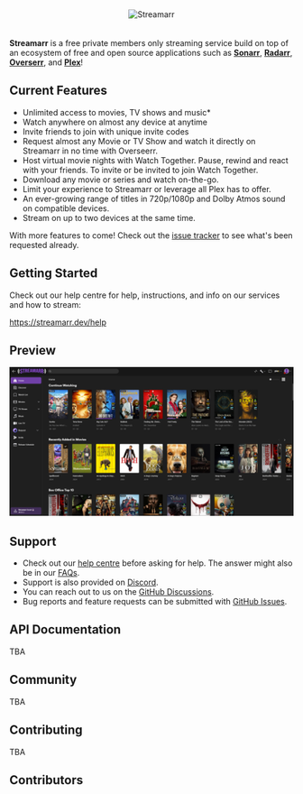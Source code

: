 <p align="center">
<img src="./public/img/logo_full.png" alt="Streamarr" style="margin: 20px 0;">
</p>

**Streamarr** is a free private members only streaming service build on top of an ecosystem of free and open source applications such as **[Sonarr](https://sonarr.tv/)**, **[Radarr](https://radarr.video/)**, **[Overserr](https://overseerr.dev/)**, and **[Plex](https://www.plex.tv/)**!

## Current Features

- Unlimited access to movies, TV shows and music\*
- Watch anywhere on almost any device at anytime
- Invite friends to join with unique invite codes
- Request almost any Movie or TV Show and watch it directly on Streamarr in no time with Overseerr.
- Host virtual movie nights with Watch Together. Pause, rewind and react with your friends. To invite or be invited to join Watch Together.
- Download any movie or series and watch on-the-go.
- Limit your experience to Streamarr or leverage all Plex has to offer.
- An ever-growing range of titles in 720p/1080p and Dolby Atmos sound on compatible devices.
- Stream on up to two devices at the same time.

With more features to come! Check out the [issue tracker](https://github.com/nickelsh1ts/streamarr/issues) to see what's been requested already.

## Getting Started

Check out our help centre for help, instructions, and info on our services and how to stream:

https://streamarr.dev/help

## Preview

<img src="./public/preview.png">

## Support

- Check out our [help centre](https://streamarr.dev/help) before asking for help. The answer might also be in our [FAQs](https://streamarr.dev/#faqs).
- Support is also provided on [Discord](https://discord.gg/Streamarr).
- You can reach out to us on the [GitHub Discussions](https://github.com/nickelsh1ts/streamarr/discussions).
- Bug reports and feature requests can be submitted with [GitHub Issues](https://github.com/nickelsh1ts/streamarr/issues).

## API Documentation

TBA

## Community

TBA

## Contributing

TBA

## Contributors

<!-- ALL-CONTRIBUTORS-LIST:START - Do not remove or modify this section -->
<!-- prettier-ignore-start -->
<!-- markdownlint-disable -->

<!-- markdownlint-restore -->
<!-- prettier-ignore-end -->

<!-- ALL-CONTRIBUTORS-LIST:END -->
